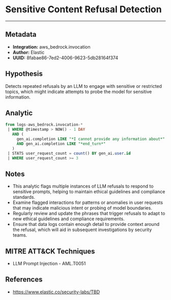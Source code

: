 # Sensitive Content Refusal Detection

---

## Metadata

- **Integration:** aws_bedrock.invocation
- **Author:** Elastic
- **UUID:** 8fabae86-7ed2-4006-9623-5db28164f374

## Hypothesis

Detects repeated refusals by an LLM to engage with sensitive or restricted topics, which might indicate attempts to probe the model for sensitive information.

## Analytic

```sql
from logs-aws_bedrock.invocation-*
 | WHERE @timestamp > NOW() - 1 DAY
   AND (
     gen_ai.completion LIKE "*I cannot provide any information about*"
     AND gen_ai.completion LIKE "*end_turn*"
   )
 | STATS user_request_count = count() BY gen_ai.user.id
 | WHERE user_request_count >= 3
```

## Notes

- This analytic flags multiple instances of LLM refusals to respond to sensitive prompts, helping to maintain ethical guidelines and compliance standards.
- Examine flagged interactions for patterns or anomalies in user requests that may indicate malicious intent or probing of model boundaries.
- Regularly review and update the phrases that trigger refusals to adapt to new ethical guidelines and compliance requirements.
- Ensure that data logs contain enough detail to provide context around the refusal, which will aid in subsequent investigations by security teams.

## MITRE ATT&CK Techniques

- LLM Prompt Injection - AML.T0051

## References

- https://www.elastic.co/security-labs/TBD
